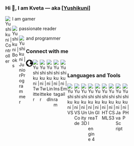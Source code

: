 ### Hi 👋, I am Kveta — aka [<a href="https://husakova-kvetuse.herokuapp.com" alt="porfolio">Yushikuni</a>]

I am gamer 
<img align="left" alt="Yushikuni | Controller" width="22px" src="https://img.icons8.com/external-rabit-jes-detailed-outline-rabit-jes/62/000000/external-controller-computer-hardware-rabit-jes-detailed-outline-rabit-jes.png"/>

passionate reader 
<img align="left" alt="Yushikuni | Books" width="22px" src="https://img.icons8.com/material-sharp/24/000000/books-1.png"/>

and programmer 
<img align="left" alt="Yushikuni | JuniorProgrammer" width="22px" src="https://img.icons8.com/external-flaticons-lineal-color-flat-icons/64/000000/external-junior-agile-flaticons-lineal-color-flat-icons.png"/>

### Connect with me

[<img align="left" alt="Yushikuni.com" width="22px" src="https://raw.githubusercontent.com/iconic/open-iconic/master/svg/globe.svg" />](https://husakova-kvetuse.herokuapp.com/)
[<img align="left" alt="Yushikuni | Twitter" width="22px" src="https://cdn.jsdelivr.net/npm/simple-icons@v3/icons/twitter.svg" />](http://twitter.com/KvetuseHusakov)
[<img align="left" alt="Yushikuni | Twitter" width="22px" src="https://cdn.jsdelivr.net/npm/simple-icons@v3/icons/twitch.svg" />](https://www.twitch.tv/nikdo_necte_muj_nick)
[<img align="left" alt="Yushikuni | LinkedIn" width="22px" src="https://cdn.jsdelivr.net/npm/simple-icons@v3/icons/linkedin.svg" />](https://www.linkedin.com/in/kvetuse-husakova)
[<img align="left" alt="Yushikuni | Instagram" width="22px" src="https://cdn.jsdelivr.net/npm/simple-icons@v3/icons/instagram.svg" />](https://www.instagram.com/kvetuse_husakova/)
[<img align="left" alt="Yushikuni | Email" width="22px" src="https://external-content.duckduckgo.com/iu/?u=http%3A%2F%2Fcdn.onlinewebfonts.com%2Fsvg%2Fimg_262951.png&f=1&nofb=1" />](mailto:huskvenimrah@gmail.com)

<br/>

### Languages and Tools
<img align="left" alt="Yushikuni | VS" width="22px" src="https://img.icons8.com/windows/50/000000/visual-studio.png"/>
<img align="left" alt="Yushikuni | VS Code" width="22px" src="https://img.icons8.com/carbon-copy/48/000000/visual-studio-code-2019.png"/>
<img align="left" alt="Yushikuni | Unity 3D" width="22px" src="https://img.icons8.com/ios-filled/50/000000/unity.png"/>
<img align="left" alt="Yushikuni | Unreal engine 4" width="22px" src="https://img.icons8.com/ios-filled/50/000000/unreal-engine.png"/>
<img align="left" alt="Yushikuni | GIT" width="22px" src="https://img.icons8.com/ios/50/000000/git.png"/>
<img align="left" alt="Yushikuni | HTML" width="22px" src="https://img.icons8.com/external-flaticons-lineal-flat-icons/64/000000/external-html-computer-programming-flaticons-lineal-flat-icons.png"/>
<img align="left" alt="Yushikuni | CSS3" width="22px" src="https://img.icons8.com/ios/50/000000/css3.png"/>
<img align="left" alt="Yushikuni | JavaScript" width="22px" src="https://img.icons8.com/ios/50/000000/javascript--v2.png"/>
<img align="left" alt="Yushikuni | PHP" width="22px" src="https://img.icons8.com/ios/50/000000/php.png"/>
